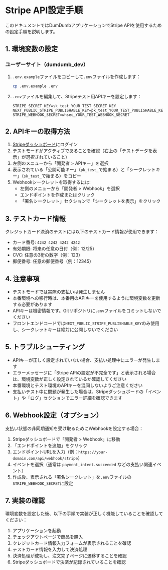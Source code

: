 # Stripe API設定手順

このドキュメントではDumDumbアプリケーションでStripe APIを使用するための設定手順を説明します。

## 1. 環境変数の設定

### ユーザーサイト（dumdumb_dev）

1. `.env.example`ファイルをコピーして`.env`ファイルを作成します：
   ```bash
   cp .env.example .env
   ```

2. `.env`ファイルを編集して、Stripeテスト用APIキーを設定します：
   ```
   STRIPE_SECRET_KEY=sk_test_YOUR_TEST_SECRET_KEY
   NEXT_PUBLIC_STRIPE_PUBLISHABLE_KEY=pk_test_YOUR_TEST_PUBLISHABLE_KEY
   STRIPE_WEBHOOK_SECRET=whsec_YOUR_TEST_WEBHOOK_SECRET
   ```

## 2. APIキーの取得方法

1. [Stripeダッシュボード](https://dashboard.stripe.com/)にログイン
2. テストモードがアクティブであることを確認（右上の「テストデータを表示」が選択されていること）
3. 左側のメニューから「開発者 > APIキー」を選択
4. 表示されている「公開可能キー」（`pk_test_`で始まる）と「シークレットキー」（`sk_test_`で始まる）をコピー
5. Webhookシークレットを取得するには:
   - 左側のメニューから「開発者 > Webhook」を選択
   - エンドポイントを作成またはクリック
   - 「署名シークレット」セクションで「シークレットを表示」をクリック

## 3. テストカード情報

クレジットカード決済のテストには以下のテストカード情報が使用できます：

- カード番号: `4242 4242 4242 4242`
- 有効期限: 将来の任意の日付（例：12/25）
- CVC: 任意の3桁の数字（例：123）
- 郵便番号: 任意の郵便番号（例：12345）

## 4. 注意事項

- テストモードでは実際の支払いは発生しません
- 本番環境への移行時は、本番用のAPIキーを使用するように環境変数を更新する必要があります
- APIキーは機密情報です。Gitリポジトリに`.env`ファイルをコミットしないでください
- フロントエンドコードでは`NEXT_PUBLIC_STRIPE_PUBLISHABLE_KEY`のみ使用し、シークレットキーは絶対に公開しないでください

## 5. トラブルシューティング

- APIキーが正しく設定されていない場合、支払い処理中にエラーが発生します
- エラーメッセージに「Stripe APIの設定が不完全です」と表示される場合は、環境変数が正しく設定されているか確認してください
- 本番環境とテスト環境のAPIキーを混同しないようご注意ください
- 支払いテスト中に問題が発生した場合は、Stripeダッシュボードの「イベント」や「ログ」セクションでエラー詳細を確認できます

## 6. Webhook設定（オプション）

支払い状態の非同期通知を受け取るためにWebhookを設定する場合：

1. Stripeダッシュボードで「開発者 > Webhook」に移動
2. 「エンドポイントを追加」をクリック
3. エンドポイントURLを入力（例：`https://your-domain.com/api/webhook/stripe`）
4. イベントを選択（通常は `payment_intent.succeeded` などの支払い関連イベント）
5. 作成後、表示される「署名シークレット」を`.env`ファイルの`STRIPE_WEBHOOK_SECRET`に設定

## 7. 実装の確認

環境変数を設定した後、以下の手順で実装が正しく機能していることを確認してください：

1. アプリケーションを起動
2. チェックアウトページで商品を購入
3. クレジットカード情報入力フォームが表示されることを確認
4. テストカード情報を入力して決済処理
5. 決済処理が成功し、注文完了ページに遷移することを確認
6. Stripeダッシュボードで決済が記録されていることを確認